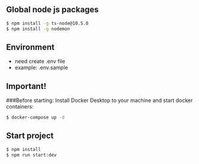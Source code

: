 ## Global node js packages
```bash
$ npm install -g ts-node@10.5.0
$ npm install -g nodemon
```

## Environment
* need create .env file
* example: .env.sample

## Important!
###Before starting:
Install Docker Desktop to your machine and start docker containers:
```bash
$ docker-compose up -d
```

## Start project
```bash
$ npm install
$ npm run start:dev
```
